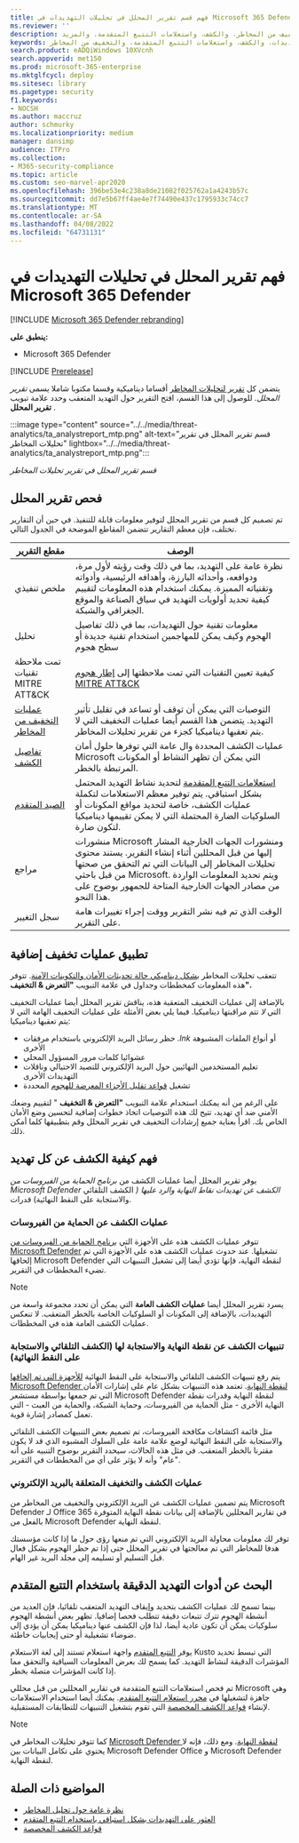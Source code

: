 ```yaml
---
title: فهم قسم تقرير المحلل في تحليلات التهديدات في Microsoft 365 Defender
ms.reviewer: ''
description: تعرف على قسم تقرير المحلل في كل تقرير لتحليلات المخاطر. فهم كيفية توفير معلومات حول التهديدات، والتخفيف من المخاطر، والكشف، واستعلامات التتبع المتقدمة، والمزيد.
keywords: تقرير المحلل، وتحليلات التهديدات، والكشف، واستعلامات التتبع المتقدمة، والتخفيف من المخاطر،
search.product: eADQiWindows 10XVcnh
search.appverid: met150
ms.prod: microsoft-365-enterprise
ms.mktglfcycl: deploy
ms.sitesec: library
ms.pagetype: security
f1.keywords:
- NOCSH
ms.author: maccruz
author: schmurky
ms.localizationpriority: medium
manager: dansimp
audience: ITPro
ms.collection:
- M365-security-compliance
ms.topic: article
ms.custom: seo-marvel-apr2020
ms.openlocfilehash: 396be53e4c238a8de21082f025762a1a4243b57c
ms.sourcegitcommit: dd7e5b67ff4ae4e7f74490e437c1795933c74cc7
ms.translationtype: MT
ms.contentlocale: ar-SA
ms.lasthandoff: 04/08/2022
ms.locfileid: "64731131"
---
```

# <a name="understand-the-analyst-report-in-threat-analytics-in-microsoft-365-defender"></a>فهم تقرير المحلل في تحليلات التهديدات في Microsoft 365 Defender

[!INCLUDE [Microsoft 365 Defender rebranding](../includes/microsoft-defender.md)]

**ينطبق على:**

- Microsoft 365 Defender

[!INCLUDE [Prerelease](../includes/prerelease.md)]

يتضمن كل [تقرير لتحليلات المخاطر](threat-analytics.md) أقساما ديناميكية وقسما مكتوبا شاملا يسمى _تقرير المحلل_. للوصول إلى هذا القسم، افتح التقرير حول التهديد المتعقب وحدد علامة تبويب **تقرير المحلل** .

:::image type="content" source="../../media/threat-analytics/ta_analystreport_mtp.png" alt-text="قسم تقرير المحلل في تقرير تحليلات المخاطر" lightbox="../../media/threat-analytics/ta_analystreport_mtp.png":::

_قسم تقرير المحلل في تقرير تحليلات المخاطر_

## <a name="scan-the-analyst-report"></a>فحص تقرير المحلل

تم تصميم كل قسم من تقرير المحلل لتوفير معلومات قابلة للتنفيذ. في حين أن التقارير تختلف، فإن معظم التقارير تتضمن المقاطع الموضحة في الجدول التالي.

| مقطع التقرير | الوصف |
|--|--|
| ملخص تنفيذي | نظرة عامة على التهديد، بما في ذلك وقت رؤيته لأول مرة، ودوافعه، وأحداثه البارزة، وأهدافه الرئيسية، وأدواته وتقنياته المميزة. يمكنك استخدام هذه المعلومات لتقييم كيفية تحديد أولويات التهديد في سياق الصناعة والموقع الجغرافي والشبكة. |
| تحليل | معلومات تقنية حول التهديدات، بما في ذلك تفاصيل الهجوم وكيف يمكن للمهاجمين استخدام تقنية جديدة أو سطح هجوم |
| تمت ملاحظة تقنيات MITRE ATT&CK | كيفية تعيين التقنيات التي تمت ملاحظتها إلى [إطار هجوم MITRE ATT&CK](https://attack.mitre.org/) |
| [عمليات التخفيف من المخاطر](#apply-additional-mitigations) | التوصيات التي يمكن أن توقف أو تساعد في تقليل تأثير التهديد. يتضمن هذا القسم أيضا عمليات التخفيف التي لا يتم تعقبها ديناميكيا كجزء من تقرير تحليلات المخاطر. |
| [تفاصيل الكشف](#understand-how-each-threat-can-be-detected) | عمليات الكشف المحددة وال عامة التي توفرها حلول أمان Microsoft التي يمكن أن تظهر النشاط أو المكونات المرتبطة بالخطر. |
| [الصيد المتقدم](#find-subtle-threat-artifacts-using-advanced-hunting) | [استعلامات التتبع المتقدمة](advanced-hunting-overview.md) لتحديد نشاط التهديد المحتمل بشكل استباقي. يتم توفير معظم الاستعلامات لتكملة عمليات الكشف، خاصة لتحديد مواقع المكونات أو السلوكيات الضارة المحتملة التي لا يمكن تقييمها ديناميكيا لتكون ضارة. |
| مراجع | منشورات Microsoft ومنشورات الجهات الخارجية المشار إليها من قبل المحللين أثناء إنشاء التقرير. يستند محتوى تحليلات المخاطر إلى البيانات التي تم التحقق من صحتها من قبل باحثي Microsoft. ويتم تحديد المعلومات الواردة من مصادر الجهات الخارجية المتاحة للجمهور بوضوح على هذا النحو. |
| سجل التغيير | الوقت الذي تم فيه نشر التقرير ووقت إجراء تغييرات هامة على التقرير. |

## <a name="apply-additional-mitigations"></a>تطبيق عمليات تخفيف إضافية

تتعقب تحليلات المخاطر [بشكل ديناميكي حالة تحديثات الأمان والتكوينات الآمنة](threat-analytics.md#exposure-and-mitigations-review-list-of-mitigations-and-the-status-of-your-devices). تتوفر هذه المعلومات كمخططات وجداول في علامة التبويب **"التعرض & التخفيف".**

بالإضافة إلى عمليات التخفيف المتعقبة هذه، يناقش تقرير المحلل أيضا عمليات التخفيف التي _لا_ تتم مراقبتها ديناميكيا. فيما يلي بعض الأمثلة على عمليات التخفيف الهامة التي لا يتم تعقبها ديناميكيا:

- حظر رسائل البريد الإلكتروني باستخدام مرفقات _.lnk_ أو أنواع الملفات المشبوهة الأخرى
- عشوائيا كلمات مرور المسؤول المحلي
- تعليم المستخدمين النهائيين حول البريد الإلكتروني للتصيد الاحتيالي وناقلات التهديدات الأخرى
- تشغيل [قواعد تقليل الأجزاء المعرضة للهجوم](/windows/security/threat-protection/microsoft-defender-atp/attack-surface-reduction) المحددة

على الرغم من أنه يمكنك استخدام علامة التبويب **"التعرض & التخفيف** " لتقييم وضعك الأمني ضد أي تهديد، تتيح لك هذه التوصيات اتخاذ خطوات إضافية لتحسين وضع الأمان الخاص بك. اقرأ بعناية جميع إرشادات التخفيف في تقرير المحلل وقم بتطبيقها كلما أمكن ذلك.

## <a name="understand-how-each-threat-can-be-detected"></a>فهم كيفية الكشف عن كل تهديد

يوفر تقرير المحلل أيضا عمليات الكشف من _برنامج الحماية من الفيروسات من Microsoft Defender الكشف عن تهديدات نقاط النهاية والرد عليها (_ الكشف التلقائي والاستجابة على النقط النهائية) قدرات.

### <a name="antivirus-detections"></a>عمليات الكشف عن الحماية من الفيروسات

تتوفر عمليات الكشف هذه على الأجهزة التي [برنامج الحماية من الفيروسات من Microsoft Defender](/windows/security/threat-protection/microsoft-defender-antivirus/microsoft-defender-antivirus-in-windows-10) تشغيلها. عند حدوث عمليات الكشف هذه على الأجهزة التي تم إلحاقها Microsoft Defender لنقطة النهاية، فإنها تؤدي أيضا إلى تشغيل التنبيهات التي تضيء المخططات في التقرير.

>[!NOTE]
>يسرد تقرير المحلل أيضا **عمليات الكشف العامة** التي يمكن أن تحدد مجموعة واسعة من التهديدات، بالإضافة إلى المكونات أو السلوكيات الخاصة بالخطر المتعقب. لا تنعكس عمليات الكشف العامة هذه في المخططات.

### <a name="endpoint-detection-and-response-edr-alerts"></a>تنبيهات الكشف عن نقطة النهاية والاستجابة لها (الكشف التلقائي والاستجابة على النقط النهائية)

يتم رفع تنبيهات الكشف التلقائي والاستجابة على النقط النهائية [للأجهزة التي تم إلحاقها Microsoft Defender لنقطة النهاية](/windows/security/threat-protection/microsoft-defender-atp/onboard-configure). تعتمد هذه التنبيهات بشكل عام على إشارات الأمان التي تم جمعها بواسطة مستشعر Microsoft Defender لنقطة النهاية وقدرات نقطة النهاية الأخرى - مثل الحماية من الفيروسات، وحماية الشبكة، والحماية من العبث - التي تعمل كمصادر إشارة قوية.

مثل قائمة اكتشافات مكافحة الفيروسات، تم تصميم بعض التنبيهات الكشف التلقائي والاستجابة على النقط النهائية لوضع علامة عامة على السلوك المشبوه الذي قد لا يكون مقترنا بالخطر المتعقب. في مثل هذه الحالات، سيحدد التقرير بوضوح التنبيه على أنه "عام" وأنه لا يؤثر على أي من المخططات في التقرير.

### <a name="email-related-detections-and-mitigations"></a>عمليات الكشف والتخفيف المتعلقة بالبريد الإلكتروني

يتم تضمين عمليات الكشف عن البريد الإلكتروني والتخفيف من المخاطر من Microsoft Defender لـ Office 365 في تقارير المحللين بالإضافة إلى بيانات نقطة النهاية المتوفرة بالفعل من Microsoft Defender لنقطة النهاية.

توفر لك معلومات محاولة البريد الإلكتروني التي تم منعها رؤى حول ما إذا كانت مؤسستك هدفا للمخاطر التي تم معالجتها في تقرير المحلل حتى إذا تم حظر الهجوم بشكل فعال قبل التسليم أو تسليمه إلى مجلد البريد غير الهام.

## <a name="find-subtle-threat-artifacts-using-advanced-hunting"></a>البحث عن أدوات التهديد الدقيقة باستخدام التتبع المتقدم

بينما تسمح لك عمليات الكشف بتحديد وإيقاف التهديد المتعقب تلقائيا، فإن العديد من أنشطة الهجوم تترك تتبعات دقيقة تتطلب فحصا إضافيا. تظهر بعض أنشطة الهجوم سلوكيات يمكن أن تكون عادية أيضا، لذا فإن الكشف عنها ديناميكيا يمكن أن يؤدي إلى ضوضاء تشغيلية أو حتى إيجابيات خاطئة.

يوفر [التتبع المتقدم](advanced-hunting-overview.md) واجهة استعلام تستند إلى لغة الاستعلام Kusto التي تبسط تحديد المؤشرات الدقيقة لنشاط التهديد. كما يسمح لك بعرض المعلومات السياقية والتحقق مما إذا كانت المؤشرات متصلة بخطر.

تم فحص استعلامات التتبع المتقدمة في تقارير المحللين من قبل محللي Microsoft وهي جاهزة لتشغيلها في [محرر استعلام التتبع المتقدم](https://security.microsoft.com/advanced-hunting). يمكنك أيضا استخدام الاستعلامات لإنشاء [قواعد الكشف المخصصة](custom-detection-rules.md) التي تقوم بتشغيل التنبيهات للتطابقات المستقبلية.

>[!NOTE]
> كما تتوفر تحليلات المخاطر في [Microsoft Defender لنقطة النهاية](/windows/security/threat-protection/microsoft-defender-atp/threat-analytics). ومع ذلك، فإنه لا يحتوي على تكامل البيانات بين Microsoft Defender Office و Microsoft Defender لنقطة النهاية.

## <a name="related-topics"></a>المواضيع ذات الصلة

- [نظرة عامة حول تحليل المخاطر](threat-analytics.md)
- [العثور على التهديدات بشكل استباقي باستخدام التتبع المتقدم](advanced-hunting-overview.md)
- [قواعد الكشف المخصصة](custom-detection-rules.md)
